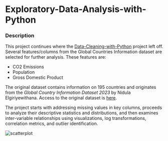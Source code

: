# Exploratory-Data-Analysis-with-Python
### Description
This project continues where the [Data-Cleaning-with-Python](https://github.com/Mcfeenix/Data-Cleaning-with-Python.git) project left off. Several features/columns from the Global Countries Information dataset are selected for further analysis. These features are:
- CO2 Emissions
- Population
- Gross Domestic Product

The original dataset contains information on 195 countries and originates from the *Global Country Information Dataset 2023* by Nidula Elgiriyewithana. Access to the original dataset is [here](https://www.kaggle.com/datasets/nelgiriyewithana/countries-of-the-world-2023/data).

The project starts with addressing missing values in key columns, proceeds to analyze their descriptive statistics and distributions, and then examines inter-variable relationships using visualizations, log transformations, correlation metrics, and outlier identification.

![scatterplot](https://github.com/user-attachments/assets/3264056d-78fd-434c-bf66-91b51b4476ce)
